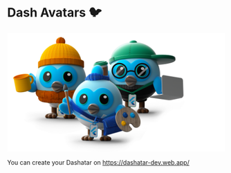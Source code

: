 # Dash Avatars 🐦
<p align="center">
  <img src="Dashatars.png" />
</p>

You can create your Dashatar on https://dashatar-dev.web.app/
